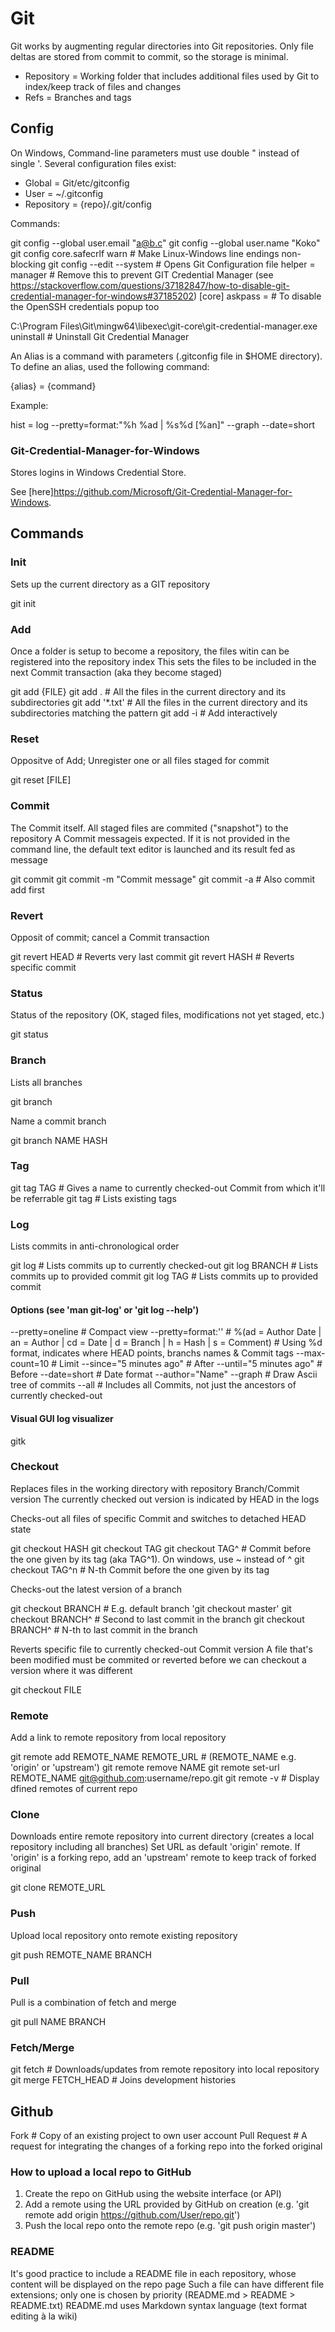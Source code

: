 # Git

Git works by augmenting regular directories into Git repositories.
Only file deltas are stored from commit to commit, so the storage is minimal.

* Repository = Working folder that includes additional files used by Git to index/keep track of files and changes
* Refs = Branches and tags

## Config

On Windows, Command-line parameters must use double " instead of single '.
Several configuration files exist:

* Global = Git/etc/gitconfig
* User = ~/.gitconfig
* Repository  = {repo}/.git/config

Commands:

  git config --global user.email "a@b.c"
  git config --global user.name "Koko"
  git config core.safecrlf warn # Make Linux-Windows line endings non-blocking
  git config --edit --system # Opens Git Configuration file
    helper = manager # Remove this to prevent GIT Credential Manager (see <https://stackoverflow.com/questions/37182847/how-to-disable-git-credential-manager-for-windows#37185202>)
    \[core\]
      askpass = # To disable the OpenSSH credentials popup too

  C:\Program Files\Git\mingw64\libexec\git-core\git-credential-manager.exe uninstall # Uninstall Git Credential Manager

An Alias is a command with parameters (.gitconfig file in $HOME directory).
To define an alias, used the following command:

  {alias} = {command}

Example:

  hist = log --pretty=format:"%h %ad | %s%d [%an]" --graph --date=short

### Git-Credential-Manager-for-Windows

Stores logins in Windows Credential Store.

See [here]<https://github.com/Microsoft/Git-Credential-Manager-for-Windows>.

## Commands

### Init

Sets up the current directory as a GIT repository

  git init

### Add

Once a folder is setup to become a repository, the files witin can be registered into the repository index
This sets the files to be included in the next Commit transaction (aka they become staged)

  git add {FILE}
  git add . # All the files in the current directory and its subdirectories
  git add '*.txt' # All the files in the current directory and its subdirectories matching the pattern
  git add -i # Add interactively

### Reset

Oppositve of Add; Unregister one or all files staged for commit

  git reset [FILE]

### Commit

The Commit itself. All staged files are commited ("snapshot") to the repository
A Commit messageis expected. If it is not provided in the command line, the default text editor is launched and its result fed as message

  git commit
  git commit -m "Commit message"
  git commit -a # Also commit add first

### Revert

Opposit of commit; cancel a Commit transaction

  git revert HEAD # Reverts very last commit
  git revert HASH # Reverts specific commit

### Status

Status of the repository (OK, staged files, modifications not yet staged, etc.)

  git status

### Branch

Lists all branches

  git branch

Name a commit branch

  git branch NAME HASH

### Tag

  git tag TAG # Gives a name to currently checked-out Commit from which it'll be referrable
  git tag # Lists existing tags

### Log

Lists commits in anti-chronological order

  git log # Lists commits up to currently checked-out
  git log BRANCH # Lists commits up to provided commit
  git log TAG # Lists commits up to provided commit

#### Options (see 'man git-log' or 'git log --help')

  --pretty=oneline # Compact view
  --pretty=format:'' # %(ad = Author Date | an = Author | cd = Date | d = Branch | h = Hash | s = Comment)
                     # Using %d format, indicates where HEAD points, branchs names & Commit tags
  --max-count=10 # Limit
  --since="5 minutes ago" # After
  --until="5 minutes ago" # Before
  --date=short # Date format
  --author="Name"
  --graph # Draw Ascii tree of commits 
  --all # Includes all Commits, not just the ancestors of currently checked-out

#### Visual GUI log visualizer

  gitk

### Checkout

Replaces files in the working directory with repository Branch/Commit version
The currently checked out version is indicated by HEAD in the logs

Checks-out all files of specific Commit and switches to detached HEAD state

  git checkout HASH
  git checkout TAG
  git checkout TAG^ # Commit before the one given by its tag (aka TAG^1). On windows, use ~ instead of ^
  git checkout TAG^n # N-th Commit before the one given by its tag

Checks-out the latest version of a branch

  git checkout BRANCH # E.g. default branch 'git checkout master'
  git checkout BRANCH^ # Second to last commit in the branch
  git checkout BRANCH^ # N-th to last commit in the branch

Reverts specific file to currently checked-out Commit version
A file that's been modified must be commited or reverted before we can checkout a version where it was different

  git checkout FILE

### Remote

Add a link to remote repository from local repository

  git remote add REMOTE_NAME REMOTE_URL # (REMOTE_NAME e.g. 'origin' or 'upstream')
  git remote remove NAME
  git remote set-url REMOTE_NAME git@github.com:username/repo.git
  git remote -v # Display dfined remotes of current repo

### Clone

Downloads entire remote repository into current directory (creates a local repository including all branches)
Set URL as default 'origin' remote. If 'origin' is a forking repo, add an 'upstream' remote to keep track of forked original

  git clone REMOTE_URL

### Push

Upload local repository onto remote existing repository

  git push REMOTE_NAME BRANCH

### Pull

Pull is a combination of fetch and merge

  git pull NAME BRANCH

### Fetch/Merge

  git fetch # Downloads/updates from remote repository into local repository
  git merge FETCH_HEAD # Joins development histories

## Github

Fork # Copy of an existing project to own user account
Pull Request # A request for integrating the changes of a forking repo into the forked original

### How to upload a local repo to GitHub

1. Create the repo on GitHub using the website interface (or API)
2. Add a remote using the URL provided by GitHub on creation (e.g. 'git remote add origin <https://github.com/User/repo.git>')
3. Push the local repo onto the remote repo (e.g. 'git push origin master')

### README

It's good practice to include a README file in each repository, whose content will be displayed on the repo page
Such a file can have different file extensions; only one is chosen by priority (README.md > README > README.txt)
README.md uses Markdown syntax language (text format editing à la wiki)
